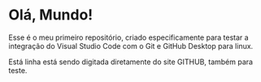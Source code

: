 # Olá, Mundo!
Esse é o meu primeiro repositório, criado especificamente para testar a integração do Visual Studio Code com o Git e GitHub Desktop para linux.

Está linha está sendo digitada diretamente do site GITHUB, também para teste.
